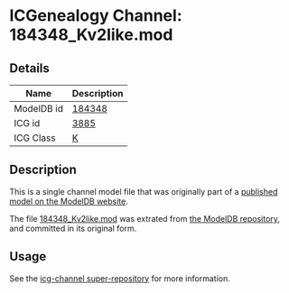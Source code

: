 # ICGenealogy Channel: 184348\_Kv2like.mod

## Details

Name | Description
---- | -----------
ModelDB id | [184348](http://senselab.med.yale.edu/ModelDB/ShowModel.cshtml?model=184348)
ICG id | [3885](http://icg.neurotheory.ox.ac.uk/channels/1/3885)
ICG Class | [K](http://icg.neurotheory.ox.ac.uk/channels/1)

## Description

This is a single channel model file that was originally part of a [published model on the ModelDB website](http://senselab.med.yale.edu/mModelDB/ShowModel.cshtml?model=184348).

The file [184348\_Kv2like.mod](184348_Kv2like.mod) was extrated from [the ModelDB repository](http://senselab.med.yale.edu/ModelDB/ShowModel.cshtml?model=184348), and committed in its original form.

## Usage

See the [icg-channel super-repository](https://github.com/icgenealogy/icg-channels) for more information.